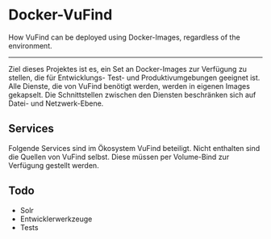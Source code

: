 # Docker-VuFind

How VuFind can be deployed using Docker-Images, regardless of the environment.

---


Ziel dieses Projektes ist es, ein Set an Docker-Images zur Verfügung zu stellen, die für Entwicklungs-
Test- und Produktivumgebungen geeignet ist. Alle Dienste, die von VuFind benötigt werden, werden in
eigenen Images gekapselt. Die Schnittstellen zwischen den Diensten beschränken sich auf Datei- und
Netzwerk-Ebene.

## Services

Folgende Services sind im Ökosystem VuFind beteiligt. Nicht enthalten sind die Quellen von VuFind
selbst. Diese müssen per Volume-Bind zur Verfügung gestellt werden.

## Todo

* Solr
* Entwicklerwerkzeuge
* Tests


[1]: https://store.docker.com/images/httpd
[2]: https://store.docker.com/images/nginx
[3]: https://ubleipzig.github.io/autoconfig/